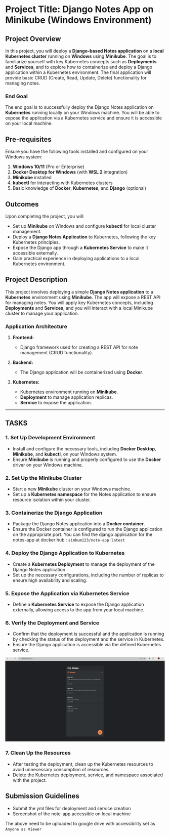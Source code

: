 # **Project Title: Django Notes App on Minikube (Windows Environment)**

## **Project Overview**

In this project, you will deploy a **Django-based Notes application** on a **local Kubernetes cluster** running on **Windows** using **Minikube**. The goal is to familiarize yourself with key Kubernetes concepts such as **Deployments** and **Services**, and to explore how to containerize and deploy a Django application within a Kubernetes environment. The final application will provide basic CRUD (Create, Read, Update, Delete) functionality for managing notes.

### **End Goal**

The end goal is to successfully deploy the Django Notes application on **Kubernetes** running locally on your Windows machine. You will be able to expose the application via a Kubernetes service and ensure it is accessible on your local machine.

## **Pre-requisites**

Ensure you have the following tools installed and configured on your Windows system:

1. **Windows 10/11** (Pro or Enterprise)
2. **Docker Desktop for Windows** (with **WSL 2** integration)
3. **Minikube** installed
4. **kubectl** for interacting with Kubernetes clusters
5. Basic knowledge of **Docker**, **Kubernetes**, and **Django** (optional)

## **Outcomes**

Upon completing the project, you will:

- Set up **Minikube** on Windows and configure **kubectl** for local cluster management.
- Deploy a **Django Notes Application** to Kubernetes, following the key Kubernetes principles.
- Expose the Django app through a **Kubernetes Service** to make it accessible externally.
- Gain practical experience in deploying applications to a local Kubernetes environment.

## **Project Description**

This project involves deploying a simple **Django Notes application** to a **Kubernetes** environment using **Minikube**. The app will expose a REST API for managing notes. You will apply key Kubernetes concepts, including **Deployments** and **Services**, and you will interact with a local Minikube cluster to manage your application. 

### **Application Architecture**

1. **Frontend:**
   - Django framework used for creating a REST API for note management (CRUD functionality).
   
2. **Backend:**
   - The Django application will be containerized using **Docker**.

3. **Kubernetes:**
   - Kubernetes environment running on **Minikube**.
   - **Deployment** to manage application replicas.
   - **Service** to expose the application.

---

## **TASKS**

### **1. Set Up Development Environment**

- Install and configure the necessary tools, including **Docker Desktop**, **Minikube**, and **kubectl**, on your Windows system.
- Ensure **Minikube** is running and properly configured to use the **Docker** driver on your Windows machine.

### **2. Set Up the Minikube Cluster**

- Start a new **Minikube** cluster on your Windows machine.
- Set up a **Kubernetes namespace** for the Notes application to ensure resource isolation within your cluster.

### **3. Containerize the Django Application**

- Package the Django Notes application into a **Docker container**.
- Ensure the Docker container is configured to run the Django application on the appropriate port. You can find the django application for the notes-app at docker hub : `simkum123/note-app:latest`

### **4. Deploy the Django Application to Kubernetes**

- Create a **Kubernetes Deployment** to manage the deployment of the Django Notes application.
- Set up the necessary configurations, including the number of replicas to ensure high availability and scaling.
  
### **5. Expose the Application via Kubernetes Service**

- Define a **Kubernetes Service** to expose the Django application externally, allowing access to the app from your local machine.

### **6. Verify the Deployment and Service**

- Confirm that the deployment is successful and the application is running by checking the status of the deployment and the service in Kubernetes.
- Ensure the Django application is accessible via the defined Kubernetes service.

![](notes_app.png)

### **7. Clean Up the Resources**

- After testing the deployment, clean up the Kubernetes resources to avoid unnecessary consumption of resources.
- Delete the Kubernetes deployment, service, and namespace associated with the project.

## Submission Guidelines
- Submit the yml files for deployment and service creation
- Screenshot of the note-app accessible on local machine

The above need to be uploaded to google drive with accessibility set as `Anyone as Viewer`
